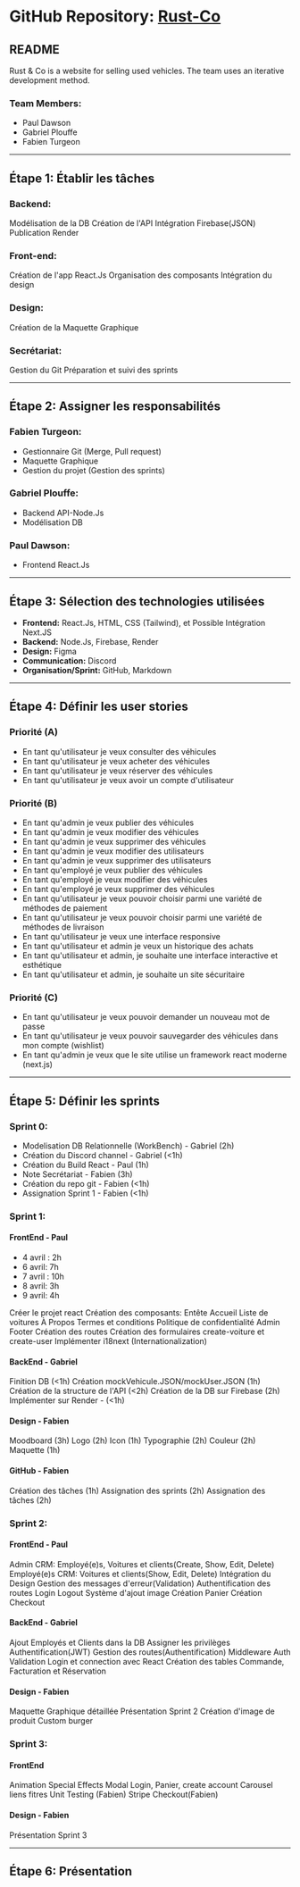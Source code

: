 # GitHub Repository: [Rust-Co](https://github.com/TurtleTipper78/Rust-Co)

## README

Rust & Co is a website for selling used vehicles. The team uses an iterative development method.

### Team Members:

- Paul Dawson
- Gabriel Plouffe
- Fabien Turgeon

---

## Étape 1: Établir les tâches

### Backend:
Modélisation de la DB
Création de l'API
Intégration Firebase(JSON)
Publication Render

### Front-end:
Création de l'app React.Js
Organisation des composants
Intégration du design

### Design:
Création de la Maquette Graphique

### Secrétariat:
Gestion du Git
Préparation et suivi des sprints

---

## Étape 2: Assigner les responsabilités

### Fabien Turgeon:
- Gestionnaire Git (Merge, Pull request)
- Maquette Graphique
- Gestion du projet (Gestion des sprints)

### Gabriel Plouffe:
- Backend API-Node.Js
- Modélisation DB

### Paul Dawson:
- Frontend React.Js

---

## Étape 3: Sélection des technologies utilisées

- **Frontend:** React.Js, HTML, CSS (Tailwind), et Possible Intégration Next.JS
- **Backend:** Node.Js, Firebase, Render
- **Design:** Figma
- **Communication:** Discord
- **Organisation/Sprint:** GitHub, Markdown

---

## Étape 4: Définir les user stories

### Priorité (A)
- En tant qu'utilisateur je veux consulter des véhicules
- En tant qu'utilisateur je veux acheter des véhicules
- En tant qu'utilisateur je veux réserver des véhicules
- En tant qu'utilisateur je veux avoir un compte d'utilisateur

### Priorité (B)
- En tant qu'admin je veux publier des véhicules
- En tant qu'admin je veux modifier des véhicules
- En tant qu'admin je veux supprimer des véhicules
- En tant qu'admin je veux modifier des utilisateurs
- En tant qu'admin je veux supprimer des utilisateurs
- En tant qu'employé je veux publier des véhicules
- En tant qu'employé je veux modifier des véhicules
- En tant qu'employé je veux supprimer des véhicules
- En tant qu'utilisateur je veux pouvoir choisir parmi une variété de méthodes de paiement
- En tant qu'utilisateur je veux pouvoir choisir parmi une variété de méthodes de livraison
- En tant qu'utilisateur je veux une interface responsive
- En tant qu'utilisateur et admin je veux un historique des achats
- En tant qu'utilisateur et admin, je souhaite une interface interactive et esthétique
- En tant qu'utilisateur et admin, je souhaite un site sécuritaire

### Priorité (C)
- En tant qu'utilisateur je veux pouvoir demander un nouveau mot de passe
- En tant qu'utilisateur je veux pouvoir sauvegarder des véhicules dans mon compte (wishlist)
- En tant qu'admin je veux que le site utilise un framework react moderne (next.js)

---

## Étape 5: Définir les sprints

### Sprint 0:
- Modelisation DB Relationnelle (WorkBench) - Gabriel (2h)
- Création du Discord channel - Gabriel (<1h)
- Création du Build React - Paul (1h)
- Note Secrétariat - Fabien (3h)
- Création du repo git - Fabien (<1h)
- Assignation Sprint 1 - Fabien (<1h)

### Sprint 1:

#### FrontEnd - Paul
- 4 avril : 2h
- 6 avril: 7h
- 7 avril : 10h
- 8 avril: 3h
- 9 avril: 4h

Créer le projet react
Création des composants:
Entête
Accueil
Liste de voitures
À Propos
Termes et conditions
Politique de confidentialité
Admin
Footer
Création des routes
Création des formulaires create-voiture et create-user
Implémenter i18next (Internationalization)

#### BackEnd - Gabriel
Finition DB (<1h)
Création mockVehicule.JSON/mockUser.JSON (1h)
Création de la structure de l'API (<2h)
Création de la DB sur Firebase (2h)
Implémenter sur Render - (<1h)

#### Design - Fabien
Moodboard (3h)
Logo (2h)
Icon (1h)
Typographie (2h)
Couleur (2h)
Maquette (1h)

#### GitHub - Fabien
Création des tâches (1h)
Assignation des sprints (2h)
Assignation des tâches (2h)

### Sprint 2:

#### FrontEnd - Paul
Admin CRM: Employé(e)s, Voitures et clients(Create, Show, Edit, Delete)
Employé(e)s CRM: Voitures et clients(Show, Edit, Delete)
Intégration du Design
Gestion des messages d'erreur(Validation)
Authentification des routes
Login
Logout
Système d'ajout image
Création Panier
Création Checkout

#### BackEnd - Gabriel
Ajout Employés et Clients dans la DB
Assigner les privilèges
Authentification(JWT)
Gestion des routes(Authentification)
Middleware Auth
Validation Login et connection avec React
Création des tables Commande, Facturation et Réservation

#### Design - Fabien
Maquette Graphique détaillée
Présentation Sprint 2
Création d'image de produit
Custom burger

### Sprint 3:

#### FrontEnd 
Animation
Special Effects
Modal Login, Panier, create account
Carousel liens fitres
Unit Testing (Fabien)
Stripe Checkout(Fabien)

#### Design - Fabien
Présentation Sprint 3

---

## Étape 6: Présentation
